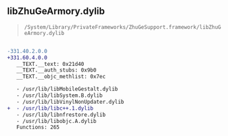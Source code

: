 ## libZhuGeArmory.dylib

> `/System/Library/PrivateFrameworks/ZhuGeSupport.framework/libZhuGeArmory.dylib`

```diff

-331.40.2.0.0
+331.60.4.0.0
   __TEXT.__text: 0x21d40
   __TEXT.__auth_stubs: 0x9b0
   __TEXT.__objc_methlist: 0x7ec

   - /usr/lib/libMobileGestalt.dylib
   - /usr/lib/libSystem.B.dylib
   - /usr/lib/libVinylNonUpdater.dylib
+  - /usr/lib/libc++.1.dylib
   - /usr/lib/libnfrestore.dylib
   - /usr/lib/libobjc.A.dylib
   Functions: 265

```

